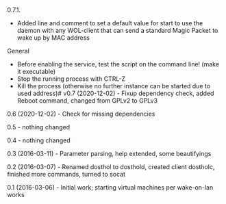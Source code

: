 0.7.1.
- Added line and comment to set a default value for start to use the daemon with any WOL-client that can send a standard Magic Packet to wake up by MAC address

General
- Before enabling the service, test the script on the command line! (make it executable)
- Stop the running process with CTRL-Z
- Kill the process (otherwise no further instance can be started due to used address)#	v0.7 (2020-12-02) - Fixup dependency check, added Reboot command, changed from GPLv2 to GPLv3

0.6 (2020-12-02) - Check for missing dependencies

0.5 - nothing changed

0.4 - nothing changed

0.3 (2016-03-11) - Parameter parsing, help extended, some beautifyings

0.2 (2016-03-07) - Renamed dosthol to dosthold, created client dostholc, finished more commands, turned to socat

0.1 (2016-03-06) - Initial work; starting virtual machines per wake-on-lan works